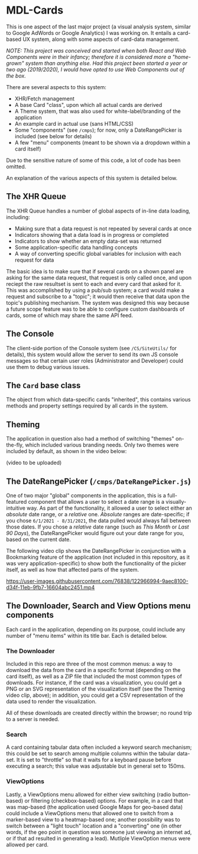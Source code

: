 # MDL-Cards
This is one aspect of the last major project (a visual analysis system, similar to Google AdWords or Google
Analytics) I was working on. It entails a card-based UX system, along with some aspects of card-data management.

_NOTE: This project was conceived and started when both React and Web Components were in their infancy; therefore
it is considered more a "home-grown" system than anything else. Had this project been started a year or two ago
(2019/2020), I would have opted to use Web Components out of the box._

There are several aspects to this system:
* XHR/Fetch management
* A base Card "class", upon which all actual cards are derived
* A Theme system, that was also used for white-label/branding of the application
* An example card in actual use (sans HTML/CSS)
* Some "components" (see `/cmps`); for now, only a DateRangePicker is included (see below for details)
* A few "menu" components (meant to be shown via a dropdown within a card itself)

Due to the sensitive nature of some of this code, a lot of code has been omitted.

An explanation of the various aspects of this system is detailed below.

## The XHR Queue
The XHR Queue handles a number of global aspects of in-line data loading, including:
* Making sure that a data request is not repeated by several cards at once
* Indicators showing that a data load is in progress or completed
* Indicators to show whether an empty data-set was returned
* Some application-specific data handling concepts
* A way of converting specific global variables for inclusion with each request for data

The basic idea is to make sure that if several cards on a shown panel are asking for the same data
request, that request is only called once, and upon reciept the raw resultset is sent to each and 
every card that asked for it. This was accomplished by using a pub/sub system; a card would make a request
and subscribe to a "topic"; it would then receive that data upon the topic's publishing mechanism. The
system was designed this way because a future scope feature was to be able to configure custom dashboards
of cards, some of which may share the same API feed.

## The Console
The client-side portion of the Console system (see `/CS/SiteUtils/` for details), this system would allow
the server to send its own JS console messages so that certain user roles (Administrator and Developer) could
use them to debug various issues.

## The `Card` base class
The object from which data-specific cards "inherited", this contains various methods and property settings 
required by all cards in the system.

## Theming
The application in question also had a method of switching "themes" on-the-fly, which included various branding
needs. Only two themes were included by default, as shown in the video below:

(video to be uploaded)

## The DateRangePicker (`/cmps/DateRangePicker.js`)
One of two major "global" components in the application, this is a full-featured component that allows a user
to select a date range is a visually-intuitive way. As part of the functionality, it allowed a user to select either
an _absolute_ date range, or a _relative_ one. _Absolute_ ranges are date-specific; if you chose `6/1/2021 - 8/31/2021`,
the data pulled would always fall between those dates. If you chose a _relative_ date range (such as *This Month* or
*Last 90 Days*), the DateRangePicker would figure out your date range for you, based on the current date.

The following video clip shows the DateRangePicker in conjunction with a Bookmarking feature of the application (not included
in this repository, as it was very application-specific) to show both the functionality of the picker itself, as well as 
how that affected parts of the system.

https://user-images.githubusercontent.com/76838/122966994-9aec8100-d34f-11eb-9fb7-16604abc2451.mp4

## The Downloader, Search and View Options menu components
Each card in the application, depending on its purpose, could include any number of "menu items" within its title bar.
Each is detailed below.

### The Downloader
Included in this repo are three of the most common menus: a way to download the data from the card in a specific format
(depending on the card itself), as well as a ZIP file that included the most common types of downloads. For instance, if
the card was a visualization, you could get a PNG or an SVG representation of the visualization itself (see the Theming
video clip, above); in addition, you could get a CSV representation of the data used to render the visualization.

All of these downloads are created directly within the browser; no round trip to a server is needed.

### Search
A card containing tabular data often included a keyword search mechanism; this could be set to search among multiple
columns within the tabular data-set. It is set to "throttle" so that it waits for a keyboard pause before executing a
search; this value was adjustable but in general set to 150ms.

### ViewOptions
Lastly, a ViewOptions menu allowed for either view switching (radio button-based) or filtering (checkbox-based) options.
For example, in a card that was map-based (the application used Google Maps for geo-based data) could include a ViewOptions
menu that allowed one to switch from a marker-based view to a heatmap-based one; another possibility was to switch between
a "light touch" location and a "converting" one (in other words, if the geo point in question was someone just viewing an
internet ad, or if that ad resulted in generating a lead). Mutliple ViewOption menus were allowed per card.

